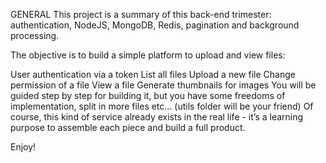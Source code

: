 GENERAL
This project is a summary of this back-end trimester: authentication, NodeJS, MongoDB, Redis, pagination and background processing.

The objective is to build a simple platform to upload and view files:

User authentication via a token
List all files
Upload a new file
Change permission of a file
View a file
Generate thumbnails for images You will be guided step by step for building it, but you have some freedoms of implementation, split in more files etc… (utils folder will be your friend)
Of course, this kind of service already exists in the real life - it’s a learning purpose to assemble each piece and build a full product.

Enjoy!
